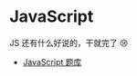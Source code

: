 # JavaScript

JS 还有什么好说的，干就完了 😢

- [JavaScript 题库](https://leetcode.cn/problemset/javascript/?sorting=W3sic29ydE9yZGVyIjoiQVNDRU5ESU5HIiwib3JkZXJCeSI6IkRJRkZJQ1VMVFkifV0%3D)
